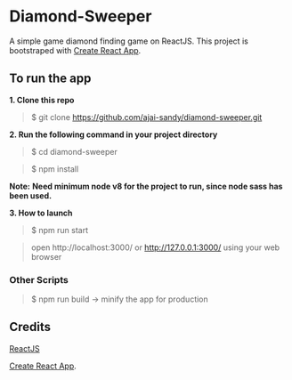 # Diamond-Sweeper

A simple game diamond finding game on ReactJS. This project is bootstraped with [Create React App](https://github.com/facebook/create-react-app).

## To run the app

**1. Clone this repo**

> $ git clone https://github.com/ajai-sandy/diamond-sweeper.git

**2. Run the following command in your project directory**

> $ cd diamond-sweeper

> $ npm install

**Note:**
**Need minimum node v8 for the project to run, since node sass has been used.**

**3. How to launch**

> $ npm run start

> open http://localhost:3000/ or http://127.0.0.1:3000/ using your web browser

### Other Scripts

> $ npm run build -> minify the app for production

## Credits

[ReactJS](https://github.com/facebook/react)

[Create React App](https://github.com/facebook/create-react-app).

